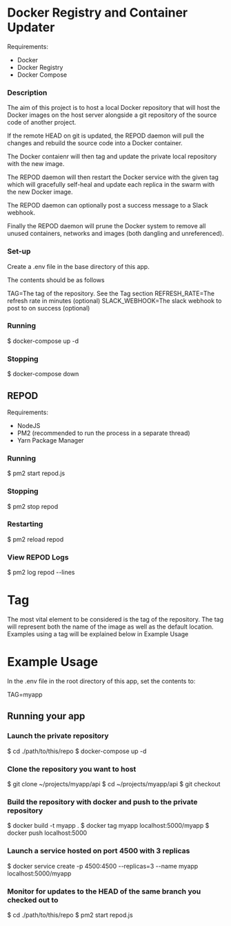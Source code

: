# Docker Registry and Container Updater

Requirements:

- Docker
- Docker Registry
- Docker Compose

### Description

The aim of this project is to host a local Docker repository that will host the Docker images on the host server alongside a git repository of the source code of another project.

If the remote HEAD on git is updated, the REPOD daemon will pull the changes and rebuild the source code into a Docker container.

The Docker contaienr will then tag and update the private local repository with the new image.

The REPOD daemon will then restart the Docker service with the given tag which will gracefully self-heal and update each replica in the swarm with the new Docker image.

The REPOD daemon can optionally post a success message to a Slack webhook.

Finally the REPOD daemon will prune the Docker system to remove all unused containers, networks and images (both dangling and unreferenced).

### Set-up

Create a .env file in the base directory of this app.

The contents should be as follows

TAG=The tag of the repository. See the Tag section
REFRESH_RATE=The refresh rate in minutes (optional)
SLACK_WEBHOOK=The slack webhook to post to on success (optional)

### Running

$ docker-compose up -d

### Stopping

$ docker-compose down

## REPOD

Requirements:

- NodeJS
- PM2 (recommended to run the process in a separate thread)
- Yarn Package Manager

### Running

$ pm2 start repod.js

### Stopping

$ pm2 stop repod

### Restarting

$ pm2 reload repod

### View REPOD Logs

$ pm2 log repod --lines <count>

# Tag

The most vital element to be considered is the tag of the repository.
The tag will represent both the name of the image as well as the default location.
Examples using a tag will be explained below in Example Usage

# Example Usage

In the .env file in the root directory of this app, set the contents to:

TAG=myapp

## Running your app

### Launch the private repository

$ cd ./path/to/this/repo
$ docker-compose up -d

### Clone the repository you want to host

$ git clone <git remote> ~/projects/myapp/api
$ cd ~/projects/myapp/api
$ git checkout <branch to watch>

### Build the repository with docker and push to the private repository

$ docker build -t myapp .
$ docker tag myapp localhost:5000/myapp
$ docker push localhost:5000

### Launch a service hosted on port 4500 with 3 replicas

$ docker service create -p 4500:4500 --replicas=3 --name myapp localhost:5000/myapp

### Monitor for updates to the HEAD of the same branch you checked out to

$ cd ./path/to/this/repo
$ pm2 start repod.js
